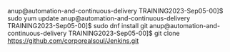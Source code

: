 anup@automation-and-continuous-delivery TRAINING2023-Sep05-00]$ sudo yum update
anup@automation-and-continuous-delivery TRAINING2023-Sep05-00]$ sudo dnf install git
anup@automation-and-continuous-delivery TRAINING2023-Sep05-00]$ git clone https://github.com/corporealsoul/Jenkins.git
